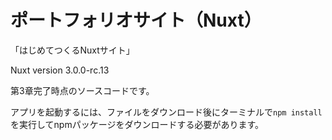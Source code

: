 # ポートフォリオサイト（Nuxt）
「はじめてつくるNuxtサイト」

Nuxt version 3.0.0-rc.13

第3章完了時点のソースコードです。

アプリを起動するには、ファイルをダウンロード後にターミナルで`npm install`を実行してnpmパッケージをダウンロードする必要があります。